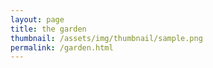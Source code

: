 ```yaml
---
layout: page
title: the garden
thumbnail: /assets/img/thumbnail/sample.png
permalink: /garden.html
---
```

